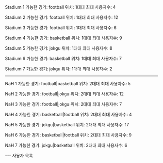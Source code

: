 
Stadium 1
    가능한 경기: football
    위치: 1대대
    최대 사용자수: 4

Stadium 2
    가능한 경기: football
    위치: 1대대
    최대 사용자수: 12

Stadium 3
    가능한 경기: football
    위치: 1대대
    최대 사용자수: 6

Stadium 4
    가능한 경기: basketball
    위치: 1대대
    최대 사용자수: 9

Stadium 5
    가능한 경기: jokgu
    위치: 1대대
    최대 사용자수: 8

Stadium 6
    가능한 경기: basketball
    위치: 1대대
    최대 사용자수: 7

Stadium 7
    가능한 경기: jokgu
    위치: 1대대
    최대 사용자수: 2

---


NaH 1
    가능한 경기: football|basketball
    위치: 2대대
    최대 사용자수: 5

NaH 2
    가능한 경기: football|jokgu
    위치: 2대대
    최대 사용자수: 12

NaH 3
    가능한 경기: football|jokgu
    위치: 2대대
    최대 사용자수: 7

NaH 4
    가능한 경기: basketball|football
    위치: 2대대
    최대 사용자수: 4

NaH 5
    가능한 경기: jokgu|basketball
    위치: 2대대
    최대 사용자수: 17

NaH 6
    가능한 경기: basketball|football
    위치: 2대대
    최대 사용자수: 9

NaH 7
    가능한 경기: jokgu|basketball
    위치: 2대대
    최대 사용자수: 6

--- 사용자 목록
    